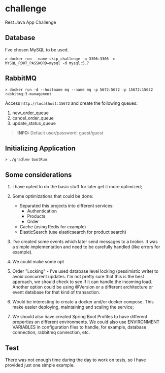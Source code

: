 # challenge
Rest Java App Challenge

## Database

I've chosen MySQL to be used.

```
> docker run --name skip_challenge -p 3306:3306 -e MYSQL_ROOT_PASSWORD=mysql -d mysql:5.7
```

## RabbitMQ

```
> docker run -d --hostname mq --name mq -p 5672:5672 -p 15672:15672 rabbitmq:3-management
```

Access `http://localhost:15672` and create the following queues:

1. new_order_queue
2. cancel_order_queue
3. update_status_queue
 
> **INFO:** Default user/password: guest/guest


## Initializing Application

```
> ./gradlew bootRun
```

## Some considerations

1. I have opted to do the basic stuff for later get it more optimized;

2. Some optimizations that could be done:
   - Separated this projects into different services:
     - Authentication
     - Products
     - Order
   - Cache (using Redis for example)
   - ElasticSearch (use elasticsearch for product search)
     
3. I've created some events which later send messages to a broker. It was
   a simple implementation and need to be carefully handled (like errors for example).
   
4. We could make some opt

5. Order "Locking" - I've used database level locking (pessimistic write) to avoid
   concurrent updates. I'm not pretty sure that this is the best approach, we should
   check to see if it can handle the incoming load. Another option could be using @Version
   or a different architecture or event database for that kind of transaction.
   
6. Would be interesting to create a docker and/or docker compose. This make easier
   deploying, maintaining and scaling the service;
   
7. We should also have created Spring Boot Profiles to have different properties on different
   environments. We could also use ENVIRONMENT VARIABLES in configuration files
   to handle, for example, database connection, rabbitmq connection, etc.

## Test

There was not enough time during the day to work on tests, so I have provided just one simple example.
